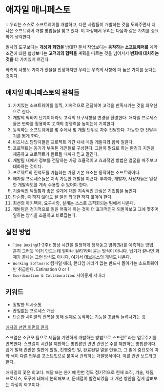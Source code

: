 # 애자일 매니페스토

<aside>
💡 우리는 스스로 소프트웨어를 개발하고, 다른 사람들이 개발하는 것을 도와주면서 더 나은 소프트웨어 개발 방법들을 찾고 있다. 이 과정에서 우리는 다음과 같은 가치를 중요하게 생각한다.

절차와 도구보다는 **개성과 화합을**
방대한 문서 작업보다는 **동작하는 소프트웨어를**
계약 조건에 대한 협상보다는 **고객과의 협력을**
계획을 따르는 것을 넘어서서 **변화에 대처하는 것을**
더 가치있게 여긴다.

좌측의 사항도 가치가 있을을 인정하지만 우리는 우측의 사항에 더 높은 가치를 둔다는 것이다.

</aside>

## 애자일 매니페스토의 원칙들

1. 가치있는 소프트웨어를 일찍, 지속적으로 전달하여 고객을 만족시키는 것을 최우선으로 한다.
2. 개발의 막바지 단계이더라도 고객의 요구사항을 변경을 환영한다. 애자일 프로세스들은 변화를 활용하여 고객의 경쟁력을 높이는데 기여한다.
3. 동작하는 소프트웨어를 몇 주에서 몇 개월 단위로 자주 전달한다. 가능한 한 전달주기를 짧게 한다.
4. 비즈니스 담당자들은 프로젝트 기간 내내 매일 개발자와 함께 일한다.
5. 프로젝트는 동기가 부여된 개인들로 구성한다. 그들이 필요로 하는 환경과 지원을 제공하고 프로젝트가 완료될 때까지 믿고 맡긴다.
6. 개발팀 내에서 정보를 전달하는 가장 효율적이고 효과적인 방법은 얼굴을 마주보고 대화하는 것이다.
7. 프로젝트의 진척도를 가늠하는 가장 기본 요소는 동작하는 소프트웨어다.
8. 애자일 프로세스들은 지속 가능한 개발을 이끈다. 투자자, 개발자, 사용자들은 일정한 개발속도를 계속 수용할 수 있어야 한다.
9. 기술적인 탁월함과 좋은 설계에 대한 지속적인 관심은 기민함을 높인다.
10. 단순함, 즉 하지 않아도 될 일은 최대한 하지 않아야 한다.
11. 최선의 아키텍처, 요구사항, 설계는 스스로 조직화되는 팀에서 나온다.
12. 개발팀은 정기적으로 일을 어떻게 하는 것이 더 효과적인지 되돌아보고 그에 맞추어 일하는 방식을 조율하고 바로잡는다.

## 실천 방법

- `Time Boxing`(1-2주): 항상 시간을 일정하게 정해놓고 범위(일)를 예측하는 방법. 흔히 그러듯 ‘이거 만드는데 얼마나 걸려’라며 묻는 방식이 아니다. 납기가 끝나면 과제가 끝나는 그런 방식도 아니다. 여기서 데브옵스의 개념도 나온다.
- `Working Software`: 컴파일 에러, 런타임 에러가 없는 반드시 돌아가는 소프트웨어만 취급한다. Estimation 0 or 1
- `Coordination & Collaboration`: 사이좋게 지내라

## 키워드

- 활발한 의사소통
- 끊임없는 프로세스 개선
- 단순한 사이클의 반복을 통해 실제로 동작하는 기능을 조금씩 늘려나가는 것

[애자일 선언 이면의 원칙](https://agilemanifesto.org/iso/ko/principles.html)

스크럼은 소규모 팀으로 제품을 기민하게 개발하는 방법으로 스프린트라는 업무주기를 반복한다. 스크럼이 시간을 제한하는 방법론인 반면 칸반은 수를 제한하는 방법론이다. 쉽게 말해 칸반은 칠판에 할일, 진행중인 일, 완료된일 열을 만들고, 그 밑에 중요도에 따라 색이 다른 업무를 포스트잇으로 붙여서 관리하는 개발방식이다. 이를 칸반 보드라고 한다.

애자일의 꽃은 회고다. 매달 또는 분기에 한번 정도 정기적으로 현재 조직, 기술, 제품, 프로세스, 도구에 대해서 논의해보고, 문제점이 발견되었을 때 개선 방안을 깊게 살펴보는 과정이 회고이다.
